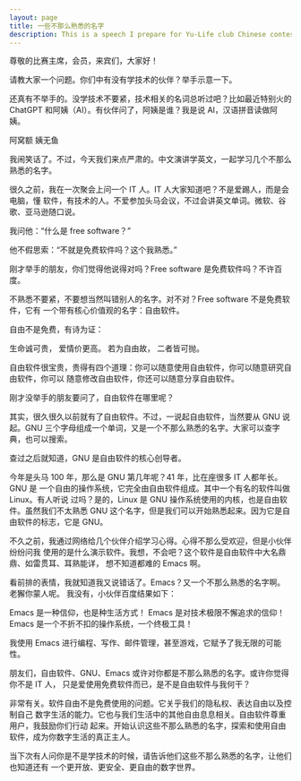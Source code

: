 ```yaml
---
layout: page
title: 一些不那么熟悉的名字
description: This is a speech I prepare for Yu-Life club Chinese contest.
---
```



尊敬的比赛主席，会员，来宾们，大家好！

请教大家一个问题。你们中有没有学技术的伙伴？举手示意一下。

还真有不举手的。没学技术不要紧，技术相关的名词总听过吧？比如最近特别火的 ChatGPT
和阿姨（AI）。有伙伴问了，阿姨是谁？我是说 AI，汉语拼音读做阿姨。

阿窝额
姨无鱼

我闹笑话了。不过，今天我们来点严肃的。中文演讲学英文，一起学习几个不那么熟悉的名字。

很久之前，我在一次聚会上问一个 IT 人。IT 人大家知道吧？不是爱踢人，而是会电脑，懂
软件，有技术的人。不爱参加头马会议，不过会讲英文单词。微软、谷歌、亚马逊随口说。

我问他：“什么是 free software？”

他不假思索：“不就是免费软件吗？这个我熟悉。”

刚才举手的朋友，你们觉得他说得对吗？Free software 是免费软件吗？不许百度。

不熟悉不要紧，不要想当然叫错别人的名字。对不对？Free software 不是免费软件，它有
一个带有核心价值观的名字：自由软件。

自由不是免费，有诗为证：

生命诚可贵，
爱情价更高。
若为自由故，
二者皆可抛。

自由软件很宝贵，贵得有四个道理：你可以随意使用自由软件，你可以随意研究自由软件，你可以
随意修改自由软件，你还可以随意分享自由软件。

刚才没举手的朋友要问了，自由软件在哪里呢？

其实，很久很久以前就有了自由软件。不过，一说起自由软件，当然要从 GNU 说起。GNU
三个字母组成一个单词，又是一个不那么熟悉的名字。大家可以查字典，也可以搜索。

查过之后就知道，GNU 是自由软件的核心创导者。

今年是头马 100 年，那么是 GNU 第几年呢？41 年，比在座很多 IT 人都年长。GNU 是
一个自由的操作系统，它完全由自由软件组成。其中一个有名的软件叫做 Linux。有人听说
过吗？是的，Linux 是 GNU 操作系统使用的内核，也是自由软件。虽然我们不太熟悉 GNU
这个名字，但是我们可以开始熟悉起来。因为它是自由软件的标志，它是 GNU。

不久之前，我通过网络给几个伙伴介绍学习心得。心得不那么受欢迎，但是小伙伴纷纷问我
使用的是什么演示软件。我想，不会吧？这个软件是自由软件中大名鼎鼎、如雷贯耳、耳熟能详，
想不知道都难的 Emacs 啊。

看前排的表情，我就知道我又说错话了。Emacs？又一个不那么熟悉的名字啊。老獬你蒙人呢。
我没有，小伙伴百度结果如下：

Emacs 是一种信仰，也是种生活方式！
Emacs 是对技术极限不懈追求的信仰！
Emacs 是一个不折不扣的操作系统，一个终极工具！

我使用 Emacs 进行编程、写作、邮件管理，甚至游戏，它赋予了我无限的可能性。

朋友们，自由软件、GNU、Emacs 或许对你都是不那么熟悉的名字。或许你觉得你不是 IT 人，
只是爱使用免费软件而已，是不是自由软件与我何干？

非常有关。软件自由不是免费使用的问题。它关乎我们的隐私权、表达自由以及控制自己
数字生活的能力。它也与我们生活中的其他自由息息相关。自由软件尊重用户，我鼓励你们行动
起来。开始认识这些不那么熟悉的名字，探索和使用自由软件，成为你数字生活的真正主人。

当下次有人问你是不是学技术的时候，请告诉他们这些不那么熟悉的名字，让他们也知道还有
一个更开放、更安全、更自由的数字世界。